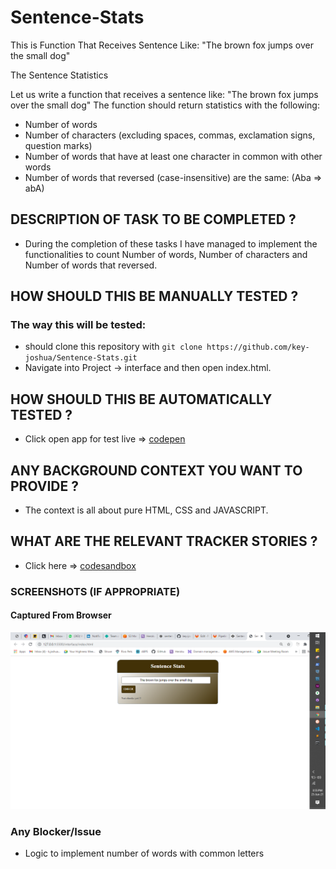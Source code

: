 # Sentence-Stats
This is  Function That Receives Sentence Like:  "The brown fox jumps over the small dog"

The Sentence Statistics

Let us write a function that receives a sentence like:
 "The brown fox jumps over the small dog"
 The function should return statistics with the following:
- Number of words
- Number of characters (excluding spaces, commas, exclamation signs, question marks)
- Number of words that have at least one character in common with other words
- Number of words that reversed (case-insensitive) are the same: (Aba => abA)

## DESCRIPTION OF TASK TO BE COMPLETED ?

- During the completion of these tasks I have managed to implement the functionalities to count Number of words, Number of characters and Number of words that reversed.

## HOW SHOULD THIS BE MANUALLY TESTED ?

###  The way this will be tested:

- should clone this repository with ```git clone https://github.com/key-joshua/Sentence-Stats.git```
- Navigate into Project -> interface and then open index.html.

## HOW SHOULD THIS BE AUTOMATICALLY TESTED ?

- Click open app for test live => [codepen](https://codepen.io/key-joshua/pen/GRWVwpd)

## ANY BACKGROUND CONTEXT YOU  WANT TO PROVIDE ?

  - The context is all about pure HTML, CSS and JAVASCRIPT.

## WHAT ARE THE RELEVANT TRACKER STORIES ?

- Click here =>  [codesandbox](https://codesandbox.io/s/sentence-stats-xv59j?file=/src/index.js)

### SCREENSHOTS (IF APPROPRIATE)
#### Captured From Browser


![|Setence Stats app](SetenceStats.PNG)

### Any Blocker/Issue

- Logic to implement number of words with common letters
